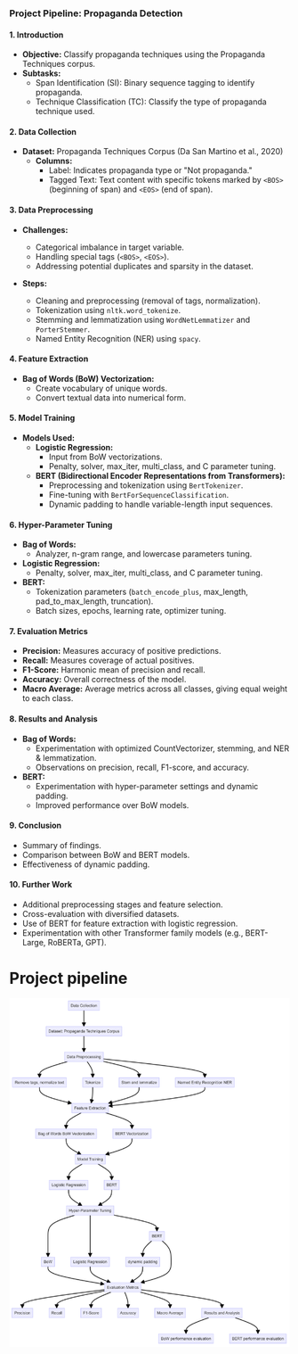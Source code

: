 ### Project Pipeline: Propaganda Detection

#### 1. Introduction
- **Objective:** Classify propaganda techniques using the Propaganda Techniques corpus.
- **Subtasks:**
  - Span Identification (SI): Binary sequence tagging to identify propaganda.
  - Technique Classification (TC): Classify the type of propaganda technique used.

#### 2. Data Collection
- **Dataset:** Propaganda Techniques Corpus (Da San Martino et al., 2020)
  - **Columns:**
    - Label: Indicates propaganda type or "Not propaganda."
    - Tagged Text: Text content with specific tokens marked by `<BOS>` (beginning of span) and `<EOS>` (end of span).

#### 3. Data Preprocessing
- **Challenges:**
  - Categorical imbalance in target variable.
  - Handling special tags (`<BOS>`, `<EOS>`).
  - Addressing potential duplicates and sparsity in the dataset.

- **Steps:**
  - Cleaning and preprocessing (removal of tags, normalization).
  - Tokenization using `nltk.word_tokenize`.
  - Stemming and lemmatization using `WordNetLemmatizer` and `PorterStemmer`.
  - Named Entity Recognition (NER) using `spacy`.

#### 4. Feature Extraction
- **Bag of Words (BoW) Vectorization:**
  - Create vocabulary of unique words.
  - Convert textual data into numerical form.

#### 5. Model Training
- **Models Used:**
  - **Logistic Regression:**
    - Input from BoW vectorizations.
    - Penalty, solver, max_iter, multi_class, and C parameter tuning.
  - **BERT (Bidirectional Encoder Representations from Transformers):**
    - Preprocessing and tokenization using `BertTokenizer`.
    - Fine-tuning with `BertForSequenceClassification`.
    - Dynamic padding to handle variable-length input sequences.

#### 6. Hyper-Parameter Tuning
- **Bag of Words:**
  - Analyzer, n-gram range, and lowercase parameters tuning.
- **Logistic Regression:**
  - Penalty, solver, max_iter, multi_class, and C parameter tuning.
- **BERT:**
  - Tokenization parameters (`batch_encode_plus`, max_length, pad_to_max_length, truncation).
  - Batch sizes, epochs, learning rate, optimizer tuning.

#### 7. Evaluation Metrics
- **Precision:** Measures accuracy of positive predictions.
- **Recall:** Measures coverage of actual positives.
- **F1-Score:** Harmonic mean of precision and recall.
- **Accuracy:** Overall correctness of the model.
- **Macro Average:** Average metrics across all classes, giving equal weight to each class.

#### 8. Results and Analysis
- **Bag of Words:**
  - Experimentation with optimized CountVectorizer, stemming, and NER & lemmatization.
  - Observations on precision, recall, F1-score, and accuracy.
- **BERT:**
  - Experimentation with hyper-parameter settings and dynamic padding.
  - Improved performance over BoW models.

#### 9. Conclusion
- Summary of findings.
- Comparison between BoW and BERT models.
- Effectiveness of dynamic padding.

#### 10. Further Work
- Additional preprocessing stages and feature selection.
- Cross-evaluation with diversified datasets.
- Use of BERT for feature extraction with logistic regression.
- Experimentation with other Transformer family models (e.g., BERT-Large, RoBERTa, GPT).

# Project pipeline
![Alt text](https://github.com/Matt-Chang/Propaganda-Detection/blob/main/Untitled%20diagram-2024-07-09-024215.png)
